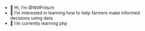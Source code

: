 - 👋 Hi, I’m @WillFritsch
- 👀 I’m interested in learning how to help farmers make informed decisions using data
- 🌱 I’m currently learning php


<!---
WillFritsch/WillFritsch is a ✨ special ✨ repository because its `README.md` (this file) appears on your GitHub profile.
You can click the Preview link to take a look at your changes.
--->

